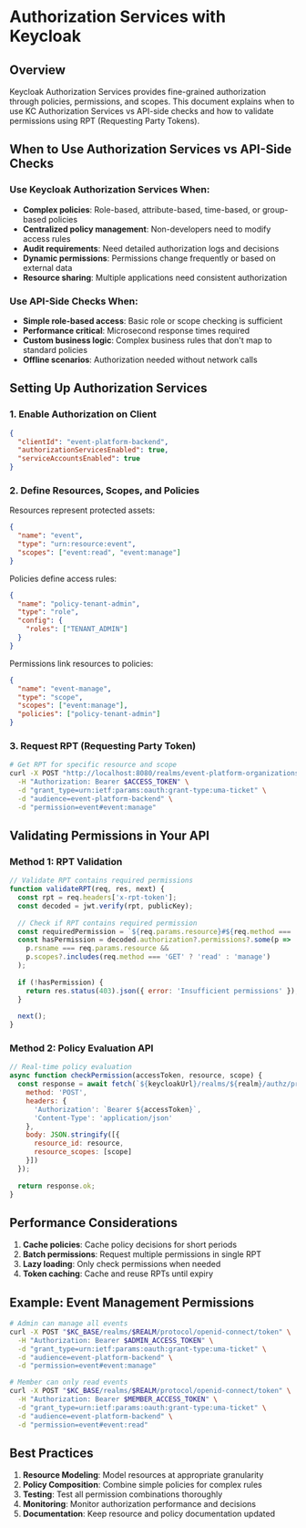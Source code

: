 # Authorization Services with Keycloak

## Overview

Keycloak Authorization Services provides fine-grained authorization through policies, permissions, and scopes. This document explains when to use KC Authorization Services vs API-side checks and how to validate permissions using RPT (Requesting Party Tokens).

## When to Use Authorization Services vs API-Side Checks

### Use Keycloak Authorization Services When:

- **Complex policies**: Role-based, attribute-based, time-based, or group-based policies
- **Centralized policy management**: Non-developers need to modify access rules
- **Audit requirements**: Need detailed authorization logs and decisions
- **Dynamic permissions**: Permissions change frequently or based on external data
- **Resource sharing**: Multiple applications need consistent authorization

### Use API-Side Checks When:

- **Simple role-based access**: Basic role or scope checking is sufficient
- **Performance critical**: Microsecond response times required
- **Custom business logic**: Complex business rules that don't map to standard policies
- **Offline scenarios**: Authorization needed without network calls

## Setting Up Authorization Services

### 1. Enable Authorization on Client

```json
{
  "clientId": "event-platform-backend",
  "authorizationServicesEnabled": true,
  "serviceAccountsEnabled": true
}
```

### 2. Define Resources, Scopes, and Policies

Resources represent protected assets:
```json
{
  "name": "event",
  "type": "urn:resource:event",
  "scopes": ["event:read", "event:manage"]
}
```

Policies define access rules:
```json
{
  "name": "policy-tenant-admin",
  "type": "role",
  "config": {
    "roles": ["TENANT_ADMIN"]
  }
}
```

Permissions link resources to policies:
```json
{
  "name": "event-manage",
  "type": "scope",
  "scopes": ["event:manage"],
  "policies": ["policy-tenant-admin"]
}
```

### 3. Request RPT (Requesting Party Token)

```bash
# Get RPT for specific resource and scope
curl -X POST "http://localhost:8080/realms/event-platform-organizations/protocol/openid-connect/token" \
  -H "Authorization: Bearer $ACCESS_TOKEN" \
  -d "grant_type=urn:ietf:params:oauth:grant-type:uma-ticket" \
  -d "audience=event-platform-backend" \
  -d "permission=event#event:manage"
```

## Validating Permissions in Your API

### Method 1: RPT Validation

```javascript
// Validate RPT contains required permissions
function validateRPT(req, res, next) {
  const rpt = req.headers['x-rpt-token'];
  const decoded = jwt.verify(rpt, publicKey);
  
  // Check if RPT contains required permission
  const requiredPermission = `${req.params.resource}#${req.method === 'GET' ? 'read' : 'manage'}`;
  const hasPermission = decoded.authorization?.permissions?.some(p => 
    p.rsname === req.params.resource && 
    p.scopes?.includes(req.method === 'GET' ? 'read' : 'manage')
  );
  
  if (!hasPermission) {
    return res.status(403).json({ error: 'Insufficient permissions' });
  }
  
  next();
}
```

### Method 2: Policy Evaluation API

```javascript
// Real-time policy evaluation
async function checkPermission(accessToken, resource, scope) {
  const response = await fetch(`${keycloakUrl}/realms/${realm}/authz/protection/permission`, {
    method: 'POST',
    headers: {
      'Authorization': `Bearer ${accessToken}`,
      'Content-Type': 'application/json'
    },
    body: JSON.stringify([{
      resource_id: resource,
      resource_scopes: [scope]
    }])
  });
  
  return response.ok;
}
```

## Performance Considerations

1. **Cache policies**: Cache policy decisions for short periods
2. **Batch permissions**: Request multiple permissions in single RPT
3. **Lazy loading**: Only check permissions when needed
4. **Token caching**: Cache and reuse RPTs until expiry

## Example: Event Management Permissions

```bash
# Admin can manage all events
curl -X POST "$KC_BASE/realms/$REALM/protocol/openid-connect/token" \
  -H "Authorization: Bearer $ADMIN_ACCESS_TOKEN" \
  -d "grant_type=urn:ietf:params:oauth:grant-type:uma-ticket" \
  -d "audience=event-platform-backend" \
  -d "permission=event#event:manage"

# Member can only read events
curl -X POST "$KC_BASE/realms/$REALM/protocol/openid-connect/token" \
  -H "Authorization: Bearer $MEMBER_ACCESS_TOKEN" \
  -d "grant_type=urn:ietf:params:oauth:grant-type:uma-ticket" \
  -d "audience=event-platform-backend" \
  -d "permission=event#event:read"
```

## Best Practices

1. **Resource Modeling**: Model resources at appropriate granularity
2. **Policy Composition**: Combine simple policies for complex rules
3. **Testing**: Test all permission combinations thoroughly
4. **Monitoring**: Monitor authorization performance and decisions
5. **Documentation**: Keep resource and policy documentation updated